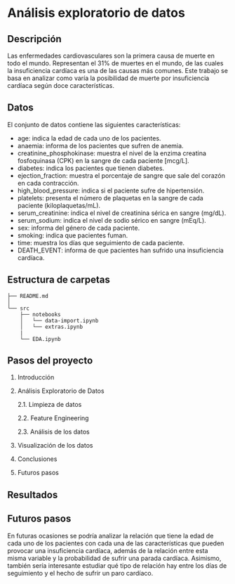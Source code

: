 # Análisis exploratorio de datos
## Descripción
Las enfermedades cardiovasculares son la primera causa de muerte en todo el mundo. Representan el 31% de muertes en el mundo, de las cuales la insuficiencia cardíaca es una de las causas más comunes. Este trabajo se basa en analizar como varía la posibilidad de muerte por insuficiencia cardíaca según doce características.
## Datos
El conjunto de datos contiene las siguientes características:
-	age: indica la edad de cada uno de los pacientes. 
-	anaemia: informa de los pacientes que sufren de anemia.
-	creatinine_phosphokinase: muestra el nivel de la enzima creatina fosfoquinasa (CPK) en la sangre de cada paciente [mcg/L].
-	diabetes: indica los pacientes que tienen diabetes. 
-	ejection_fraction: muestra el porcentaje de sangre que sale del corazón en cada contracción. 
-	high_blood_pressure: indica si el paciente sufre de hipertensión. 
-	platelets: presenta el número de plaquetas en la sangre de cada paciente (kiloplaquetas/mL).
-	serum_creatinine: indica el nivel de creatinina sérica en sangre (mg/dL).
-	serum_sodium: indica el nivel de sodio sérico en sangre (mEq/L).
-	sex: informa del género de cada paciente. 
-	smoking: indica que pacientes fuman. 
-	time: muestra los días que seguimiento de cada paciente. 
-	DEATH_EVENT: informa de que pacientes han sufrido una insuficiencia cardíaca. 
## Estructura de carpetas
    ├── README.md         
    │                      
    └── src                
        ├── notebooks
        │   └── data-import.ipynb
        │   └── extras.ipynb
        |
        └── EDA.ipynb
## Pasos del proyecto
1. Introducción
2. Análisis Exploratorio de Datos

   2.1. Limpieza de datos

   2.2. Feature Engineering
   
   2.3. Análisis de los datos
3. Visualización de los datos
4. Conclusiones
5. Futuros pasos
## Resultados

## Futuros pasos
En futuras ocasiones se podría analizar la relación que tiene la edad de cada uno de los pacientes con cada una de las características que pueden provocar una insuficiencia cardíaca, además de la relación entre esta misma variable y la probabilidad de sufrir una parada cardíaca. Asimismo, también sería interesante estudiar qué tipo de relación hay entre los días de seguimiento y el hecho de sufrir un paro cardíaco. 